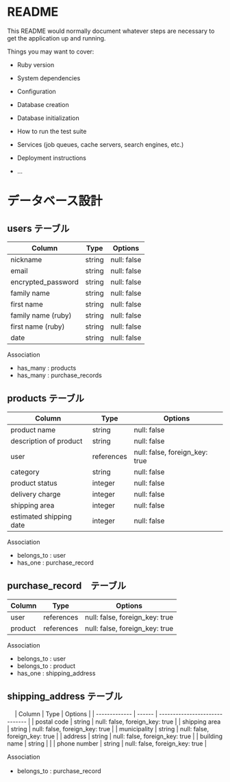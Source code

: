 # README

This README would normally document whatever steps are necessary to get the
application up and running.

Things you may want to cover:

* Ruby version

* System dependencies

* Configuration

* Database creation

* Database initialization

* How to run the test suite

* Services (job queues, cache servers, search engines, etc.)

* Deployment instructions

* ...

# データベース設計

## users テーブル

| Column             | Type   | Options      |
| ------------------ | ------ | ------------ |
| nickname           | string | null: false  |
| email              | string | null: false  |
| encrypted_password | string | null: false  |
| family name        | string | null: false  |
| first name         | string | null: false  |
| family name (ruby) | string | null: false  |
| first name (ruby)  | string | null: false  |
| date               | string | null: false  |

 Association

- has_many : products
- has_many : purchase_records

## products テーブル

| Column                  | Type       | Options                          |
| ----------------------- | -----------| -------------------------------- |
| product name            | string     | null: false                      |
| description of product  | string     | null: false                      |
| user                    | references | null: false, foreign_key: true   |
| category                | string     | null: false                      |
| product status          | integer    | null: false                      |
| delivery charge         | integer    | null: false                      |
| shipping area           | integer    | null: false                      |
| estimated shipping date | integer    | null: false                      |

Association

- belongs_to : user
- has_one    : purchase_record

## purchase_record　テーブル

| Column  | Type       | Options                        |
| ------- | ---------- | ------------------------------ |
| user    | references | null: false, foreign_key: true |
| product | references | null: false, foreign_key: true |

Association

- belongs_to : user
- belongs_to : product
- has_one    : shipping_address


## shipping_address テーブル
　
| Column        | Type   | Options                        |
| ------------- | ------ | ------------------------------ |
| postal code   | string | null: false, foreign_key: true |
| shipping area | string | null: false, foreign_key: true |
| municipality  | string | null: false, foreign_key: true |
| address       | string | null: false, foreign_key: true |
| building name | string |                                |
| phone number  | string | null: false, foreign_key: true |

Association

- belongs_to : purchase_record　
